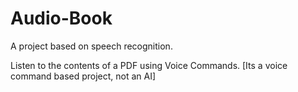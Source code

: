 # Audio-Book
A project based on speech recognition.

Listen to the contents of a PDF using Voice Commands. [Its a voice command based project, not an AI]
